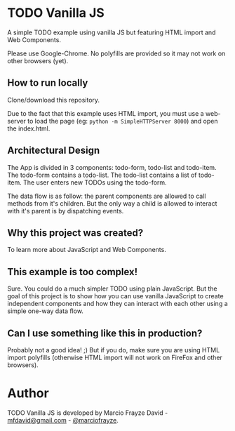 # TODO Vanilla JS

A simple TODO example using vanilla JS but featuring HTML import and Web Components.

Please use Google-Chrome. No polyfills are provided so it may not work on other browsers (yet).

## How to run locally

Clone/download this repository. 

Due to the fact that this example uses HTML import, you must use a web-server to load the page (eg: ```python -m SimpleHTTPServer 8000```) and open the index.html.

## Architectural Design

The App is divided in 3 components: todo-form, todo-list and todo-item. The todo-form contains a todo-list. The todo-list contains a list of todo-item. The user enters new TODOs using the todo-form. 

The data flow is as follow: the parent components are allowed to call methods from it's children. But the only way a child is allowed to interact with it's parent is by dispatching events.

## Why this project was created?

To learn more about JavaScript and Web Components.

## This example is too complex!

Sure. You could do a much simpler TODO using plain JavaScript. But the goal of this project is to show how you can use vanilla JavaScript to create independent components and how they can interact with each other using a simple one-way data flow.

## Can I use something like this in production?

Probably not a good idea! ;) But if you do, make sure you are using HTML import polyfills (otherwise HTML import will not work on FireFox and other browsers).

# Author
TODO Vanilla JS is developed by Marcio Frayze David - mfdavid@gmail.com - [@marciofrayze](https://twitter.com/marciofrayze).